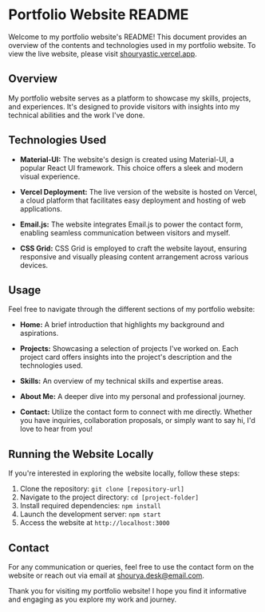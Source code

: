 # Portfolio Website README

Welcome to my portfolio website's README! This document provides an overview of the contents and technologies used in my portfolio website. To view the live website, please visit [shouryastic.vercel.app](https://shouryastic.vercel.app).

## Overview

My portfolio website serves as a platform to showcase my skills, projects, and experiences. It's designed to provide visitors with insights into my technical abilities and the work I've done.

## Technologies Used

- **Material-UI:** The website's design is created using Material-UI, a popular React UI framework. This choice offers a sleek and modern visual experience.

- **Vercel Deployment:** The live version of the website is hosted on Vercel, a cloud platform that facilitates easy deployment and hosting of web applications.

- **Email.js:** The website integrates Email.js to power the contact form, enabling seamless communication between visitors and myself.

- **CSS Grid:** CSS Grid is employed to craft the website layout, ensuring responsive and visually pleasing content arrangement across various devices.

## Usage

Feel free to navigate through the different sections of my portfolio website:

- **Home:** A brief introduction that highlights my background and aspirations.

- **Projects:** Showcasing a selection of projects I've worked on. Each project card offers insights into the project's description and the technologies used.

- **Skills:** An overview of my technical skills and expertise areas.

- **About Me:** A deeper dive into my personal and professional journey.

- **Contact:** Utilize the contact form to connect with me directly. Whether you have inquiries, collaboration proposals, or simply want to say hi, I'd love to hear from you!

## Running the Website Locally

If you're interested in exploring the website locally, follow these steps:

1. Clone the repository: `git clone [repository-url]`
2. Navigate to the project directory: `cd [project-folder]`
3. Install required dependencies: `npm install`
4. Launch the development server: `npm start`
5. Access the website at `http://localhost:3000`

## Contact

For any communication or queries, feel free to use the contact form on the website or reach out via email at [shourya.desk@email.com](mailto:shourya.desk@email.com).

Thank you for visiting my portfolio website! I hope you find it informative and engaging as you explore my work and journey.
